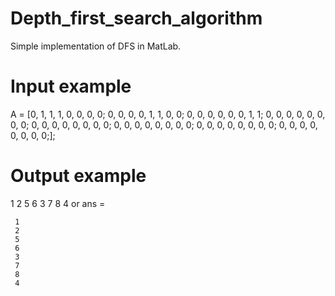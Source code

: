 # Depth_first_search_algorithm
Simple implementation of DFS in MatLab.

# Input example
A = [0, 1, 1, 1, 0, 0, 0, 0;
     0, 0, 0, 0, 1, 1, 0, 0;
     0, 0, 0, 0, 0, 0, 1, 1;
     0, 0, 0, 0, 0, 0, 0, 0;
     0, 0, 0, 0, 0, 0, 0, 0;
     0, 0, 0, 0, 0, 0, 0, 0;
     0, 0, 0, 0, 0, 0, 0, 0;
     0, 0, 0, 0, 0, 0, 0, 0;];
     
 # Output example
  1     2     5     6     3     7     8     4
or 
     ans =

     1
     2
     5
     6
     3
     7
     8
     4
